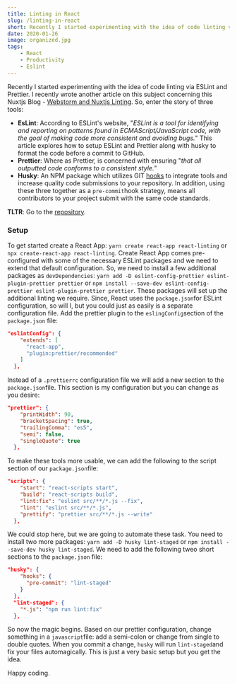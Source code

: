 ```yaml
---
title: Linting in React
slug: /linting-in-react
short: Recently I started experimenting with the idea of code linting via ESLint and Prettier. This article covers the configuration of ESLint, Prettier, and Husky in a React project.
date: 2020-01-26
image: organized.jpg
tags:
    - React
    - Productivity
    - Eslint
---
```

Recently I started experimenting with the idea of code linting via ESLint and Prettier. I recently wrote another article on this subject concerning this Nuxtjs Blog - [Webstorm and Nuxtjs Linting](https://eclecticsaddlebag.com/posts/webstorm-nuxtjs-linting). So, enter the story of three tools:

- **EsLint**: According to ESLint's website, "*ESLint is a tool for identifying and reporting on patterns found in ECMAScript/JavaScript code, with the goal of making code more consistent and avoiding bugs.*" This article explores how to setup ESLint and Prettier along with husky to format the code before a commit to GitHub.
- **Prettier**: Where as Prettier, is concerned with ensuring "*that all outputted code conforms to a consistent style.*"
- **Husky**: An NPM package which utilizes GIT [hooks](https://git-scm.com/docs/githooks) to integrate tools and increase quality code submissions to your repository. In addition, using these three together as a `pre-commit`hook strategy, means all contributors to your project submit with the same code standards.

**TLTR**: Go to the [repository](https://github.com/eclectic-coding/react-chucksmith-portfolio).


### Setup
To get started create a React App: `yarn create react-app react-linting` or `npx create-react-app react-linting`.  Create React App comes pre-configured with some of the necessary ESLint packages and we need to extend that default configuration. So, we need to install a few additional packages as `devDependencies`: `yarn add -D eslint-config-prettier eslint-plugin-prettier prettier` or `npm install --save-dev eslint-config-prettier eslint-plugin-prettier prettier`. These packages will set up the additional linting we require. Since, React uses the `package.json`for ESLint configuration, so will I, but you could just as easily is a separate configuration file. Add the prettier plugin to the `eslingConfig`section of the `package.json` file:
```json
"eslintConfig": {
    "extends": [
      "react-app",
      "plugin:prettier/recommended"
    ]
  },
```
Instead of a `.prettierrc` configuration file we will add a new section to the `package.json`file. This section is my configuration but you can change as you desire:

```json
"prettier": {
    "printWidth": 90,
    "bracketSpacing": true,
    "trailingComma": "es5",
    "semi": false,
    "singleQuote": true
  },
```

To make these tools more usable, we can add the following to the script section of our `package.json`file:

```json
"scripts": {
    "start": "react-scripts start",
    "build": "react-scripts build",
    "lint:fix": "eslint src/**/*.js --fix",
    "lint": "eslint src/**/*.js",
    "prettify": "prettier src/**/*.js --write"
  },
```

We could stop here, but we are going to automate these task. You need to install two more packages: `yarn add -D husky lint-staged` or `npm install --save-dev husky lint-staged`. We need to add the following tweo short sections to the `package.json` file:

```json
"husky": {
    "hooks": {
      "pre-commit": "lint-staged"
    }
  },
  "lint-staged": {
    "*.js": "npm run lint:fix"
  },
```

So now the magic begins. Based on our prettier configuration, change something in a `javascript`file: add a semi-colon or change from single to double quotes. When you commit a change, `husky` will run `lint-staged`and fix your files automagically. This is just a very basic setup but you get the idea.

Happy coding.
